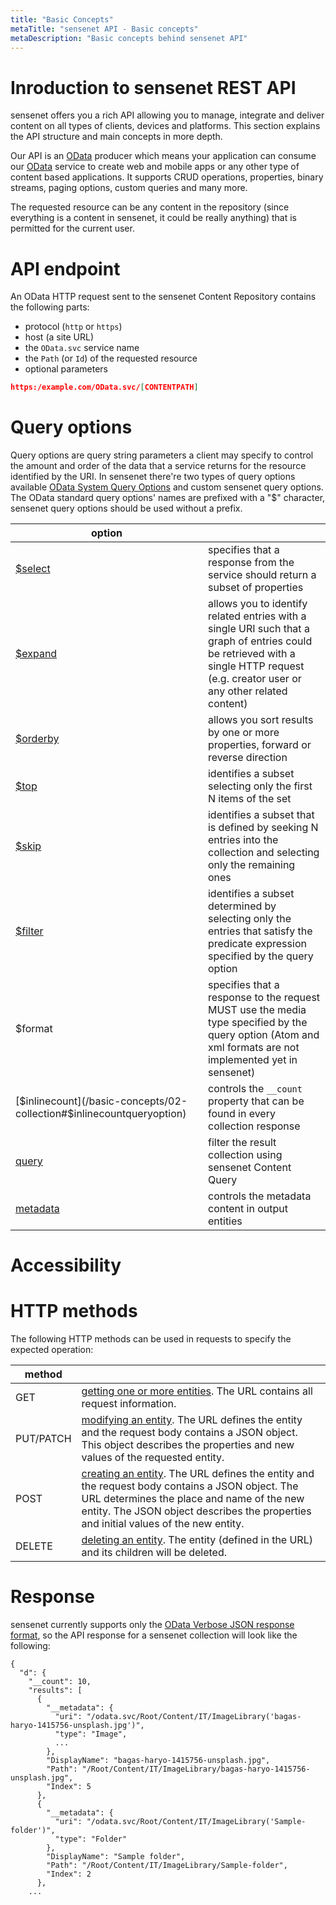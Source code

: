 ```yaml
---
title: "Basic Concepts"
metaTitle: "sensenet API - Basic concepts"
metaDescription: "Basic concepts behind sensenet API"
---
```


# Inroduction to sensenet REST API

sensenet offers you a rich API allowing you to manage, integrate and deliver content on all types of clients, devices and platforms. This section explains the API structure and main concepts in more depth.

Our API is an [OData](https://www.odata.org/) producer which means your application can consume our [OData](https://www.odata.org/) service to create web and mobile apps or any other type of content based applications. It supports CRUD operations, properties, binary streams, paging options, custom queries and many more.

The requested resource can be any content in the repository (since everything is a content in sensenet, it could be really anything) that is permitted for the current user.

# API endpoint

An OData HTTP request sent to the sensenet Content Repository contains the following parts:

- protocol (`http` or `https`)
- host (a site URL)
- the `OData.svc` service name
- the `Path` (or `Id`) of the requested resource
- optional parameters

```json
https:/example.com/OData.svc/[CONTENTPATH]
```

# Query options

Query options are query string parameters a client may specify to control the amount and order of the data that a service returns for the resource identified by the URI. In sensenet there're two types of query options available [OData System Query Options](https://www.odata.org/documentation/odata-version-3-0/url-conventions/) and custom sensenet query options. The OData standard query options' names are prefixed with a "$" character, sensenet query options should be used without a prefix.

| option |     |
| ------ | --- |
| [$select](/basic-concepts/03-select-expand#select?target="_self") | specifies that a response from the service should return a subset of properties |
| [$expand](/basic-concepts/03-select-expand#expand)| allows you to identify related entries with a single URI such that a graph of entries could be retrieved with a single HTTP request (e.g. creator user or any other related content) |
| [$orderby](/basic-concepts/04-ordering-paging#ordering)  | allows you sort results by one or more properties, forward or reverse direction |
| [$top](/basic-concepts/04-ordering-paging#top) | identifies a subset selecting only the first N items of the set |
| [$skip](/basic-concepts/04-ordering-paging#skip)  | identifies a subset that is defined by seeking N entries into the collection and selecting only the remaining ones |
| [$filter](/basic-concepts/05-search-filter#filter)  | identifies a subset determined by selecting only the entries that satisfy the predicate expression specified by the query option |
| $format | specifies that a response to the request MUST use the media type specified by the query option (Atom and xml formats are not implemented yet in sensenet)  |
| [$inlinecount](/basic-concepts/02-collection#$inlinecountqueryoption) | controls the `__count` property that can be found in every collection response |
| [query](/basic-concepts/05-search-filter#query)  | filter the result collection using sensenet Content Query |
| [metadata](/basic-concepts/06-metadata) | controls the metadata content in output entities |

# Accessibility

# HTTP methods

The following HTTP methods can be used in requests to specify the expected operation:

| method ||
| --- | --- |
| GET | [getting one or more entities](). The URL contains all request information. |
| PUT/PATCH | [modifying an entity](). The URL defines the entity and the request body contains a JSON object. This object describes the properties and new values of the requested entity. |
| POST | [creating an entity](). The URL defines the entity and the request body contains a JSON object. The URL determines the place and name of the new entity. The JSON object describes the properties and initial values of the new entity. |
| DELETE | [deleting an entity](). The entity (defined in the URL) and its children will be deleted. |

# Response

sensenet currently supports only the [OData Verbose JSON response format](https://www.odata.org/documentation/odata-version-3-0/json-verbose-format/), so the API response for a sensenet collection will look like the following:

```
{
  "d": {
    "__count": 10,
    "results": [
      {
        "__metadata": {
          "uri": "/odata.svc/Root/Content/IT/ImageLibrary('bagas-haryo-1415756-unsplash.jpg')",
          "type": "Image",
          ...
        },
        "DisplayName": "bagas-haryo-1415756-unsplash.jpg",
        "Path": "/Root/Content/IT/ImageLibrary/bagas-haryo-1415756-unsplash.jpg",
        "Index": 5
      },
      {
        "__metadata": {
          "uri": "/odata.svc/Root/Content/IT/ImageLibrary('Sample-folder')",
          "type": "Folder"
        },
        "DisplayName": "Sample folder",
        "Path": "/Root/Content/IT/ImageLibrary/Sample-folder",
        "Index": 2
      },
    ...
```
